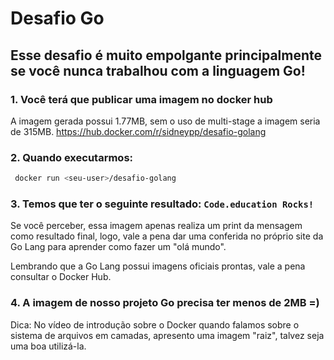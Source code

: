 # Desafio Go

## Esse desafio é muito empolgante principalmente se você nunca trabalhou com a linguagem Go!
### 1. Você terá que publicar uma imagem no docker hub


A imagem gerada possui 1.77MB, sem o uso de multi-stage a imagem seria de 315MB.
https://hub.docker.com/r/sidneypp/desafio-golang

### 2. Quando executarmos:

```sh
 docker run <seu-user>/desafio-golang 
 ```

### 3. Temos que ter o seguinte resultado: ```Code.education Rocks!```

Se você perceber, essa imagem apenas realiza um print da mensagem como resultado final, logo, vale a pena dar uma conferida no próprio site da Go Lang para aprender como fazer um "olá mundo".

Lembrando que a Go Lang possui imagens oficiais prontas, vale a pena consultar o Docker Hub.

### 4. A imagem de nosso projeto Go precisa ter menos de 2MB =)

Dica: No vídeo de introdução sobre o Docker quando falamos sobre o sistema de arquivos em camadas, apresento uma imagem "raiz", talvez seja uma boa utilizá-la.
